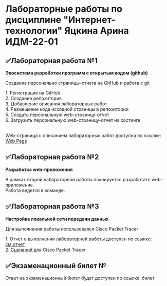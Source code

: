 # Лабораторные работы по дисциплине "Интернет-технологии" Яцкина Арина ИДМ-22-01

<h2>✅Лабораторная работа №1</h2>
<b><p>Экосистема разработки программ с открытым кодом (github)</b></p>
<p>Создание персонально страницы-отчета на GitHub и работа с git</p>
1. Регистрация на GitHub<br>
2. Создание репозитория<br>
3. Добавление описания лабораторных работ<br>
4. Размещение кода исходной страницы в репозитории<br>
5. Создать персональную web-страницу-отчет<br>
6. Загрузить персональную web-страницу-отчет на хостинге<br><br>

Web-страница с описанием лабораторных работ доступна по ссылке: <a href="https://y-arina.github.io/">Web Page</a>

<h2>✅Лабораторная работа №2</h2>
<b><p>Разработка web-приложения</b></p>
В рамках второй лабораторной работы планируется разработать web-приложение.<br>
Работа ведется в команде.<br>

<h2>✅Лабораторная работа №3</h2>
<b><p>Настройка локальной сети передачи данных</b></p>
<p>Для выполнения работы использовался Cisco Packet Tracer</p>
1. Отчет о выполнении лабораторной работы доступен по ссылке: <a href="https://github.com/Y-Arina/Y-Arina.github.io/blob/main/Отчет.pdf">см.отчет</a><br>
2. <a href="https://github.com/Y-Arina/Y-Arina.github.io/blob/main/Сценарий.pka">Сценарий</a> для Cisco Packet Tracer

<h2>✅Экзаменационный билет №</h2>
<p>Ответ на экзаменационный билет будет доступен по ссылке: билет </p>

